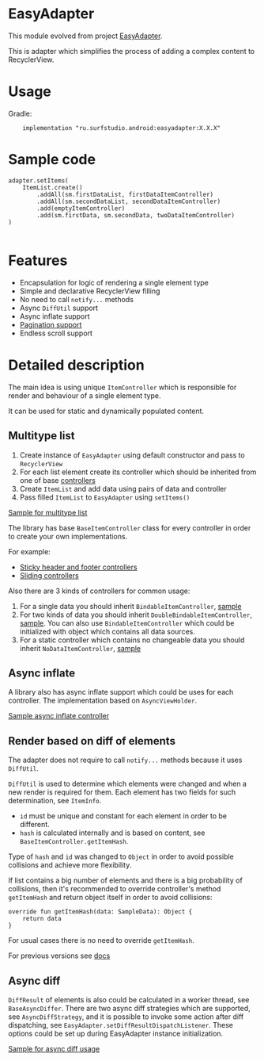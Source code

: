 # EasyAdapter
This module evolved from project
[EasyAdapter](https://github.com/MaksTuev/EasyAdapter).

This is adapter which simplifies the process of adding a complex content
to RecyclerView.

# Usage
Gradle:
```
    implementation "ru.surfstudio.android:easyadapter:X.X.X"
```

# Sample code
```
adapter.setItems(
    ItemList.create()
        .addAll(sm.firstDataList, firstDataItemController)
        .addAll(sm.secondDataList, secondDataItemController)
        .add(emptyItemController)
        .add(sm.firstData, sm.secondData, twoDataItemController)
)
                
```

# Features
* Encapsulation for logic of rendering a single element type
* Simple and declarative RecyclerView filling
* No need to call `notify...` methods
* Async `DiffUtil` support
* Async inflate support
* [Pagination support](../lib-easyadapter-pagination/README.md)
* Endless scroll support

# Detailed description
The main idea is using unique `ItemController` which is responsible for
render and behaviour of a single element type.

It can be used for static and dynamically populated content.

## Multitype list
1. Create instance of `EasyAdapter` using default constructor and pass
   to `RecyclerView`
2. For each list element create its controller which should be inherited
   from one of base
   [controllers](src/main/java/ru/surfstudio/android/easyadapter/controller)
3. Create `ItemList` and add data using pairs of data and controller
4. Pass filled `ItemList` to `EasyAdapter` using `setItems()`

[Sample for multitype list](../sample/src/main/java/ru/surfstudio/android/easyadapter/sample/ui/screen/multitype/MultitypeListActivityView.kt)

The library has base `BaseItemController` class for every controller in
order to create your own implementations.

For example:
* [Sticky header and footer controllers](https://github.com/surfstudio/SurfAndroidStandard/tree/dev/G-0.5.0/recycler-extension/lib-recycler-extension/src/main/java/ru/surfstudio/android/recycler/extension/sticky/controller)
* [Sliding controllers](https://github.com/surfstudio/SurfAndroidStandard/tree/dev/G-0.5.0/recycler-extension/lib-recycler-extension/src/main/java/ru/surfstudio/android/recycler/extension/slide)

Also there are 3 kinds of controllers for common usage:
1. For a single data you should inherit `BindableItemController`,
   [sample](../sample/src/main/java/ru/surfstudio/android/easyadapter/sample/ui/screen/common/controllers/FirstDataItemController.kt)
2. For two kinds of data you should inherit
   `DoubleBindableItemController`,
   [sample](../sample/src/main/java/ru/surfstudio/android/easyadapter/sample/ui/screen/common/controllers/TwoDataItemController.kt).
   You can also use `BindableItemController` which could be initialized
   with object which contains all data sources.
3. For a static controller which contains no changeable data you should
   inherit `NoDataItemController`,
   [sample](../sample/src/main/java/ru/surfstudio/android/easyadapter/sample/ui/screen/common/controllers/EmptyItemController.kt)

## Async inflate

A library also has async inflate support which could be uses for each
controller. The implementation based on `AsyncViewHolder`.

[Sample async inflate controller](../sample/src/main/java/ru/surfstudio/android/easyadapter/sample/ui/screen/async/AsyncInflateItemController.kt)

## Render based on diff of elements

The adapter does not require to call `notify...` methods because it uses
`DiffUtil`.

`DiffUtil` is used to determine which elements were changed and when a
new render is required for them. Each element has two fields for such
determination, see `ItemInfo`.
* `id` must be unique and constant for each element in order to be
  different.
* `hash` is calculated internally and is based on content, see
  `BaseItemController.getItemHash`.

Type of `hash` and `id` was changed to `Object` in order to avoid
possible collisions and achieve more flexibility.

If list contains a big number of elements and there is a big probability
of collisions, then it's recommended to override controller's method
`getItemHash` and return object itself in order to avoid collisions:

```
override fun getItemHash(data: SampleData): Object {
    return data
}
```

For usual cases there is no need to override `getItemHash`.

For previous versions see [docs](docs/deprecated.md)

## Async diff

`DiffResult` of elements is also could be calculated in a worker thread,
see `BaseAsyncDiffer`. There are two async diff strategies which are
supported, see `AsyncDiffStrategy`, and it is possible to invoke some
action after diff dispatching, see
`EasyAdapter.setDiffResultDispatchListener`. These options could be set
up during EasyAdapter instance initialization.

[Sample for async diff usage](../sample/src/main/java/ru/surfstudio/android/easyadapter/sample/ui/screen/async_diff/AsyncDiffActivityView.kt)
